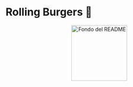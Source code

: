 <h1>Rolling Burgers 🍔</h1>  


<p align="center">
  <a href="https://postimg.cc/LnBWDbBH">
    <img src="https://i.postimg.cc/VL3cfyJb/fondo-readme.png" alt="Fondo del README" width="150" height="150">
  </a>
</p>



